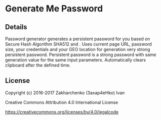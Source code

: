 # Generate Me Password

## Details

Password generator generates a persistent password for you based on Secure Hash Algorithm SHA512 and .
Uses current page URL, password size, your credentials and your GEO location for generation very strong persistent password.
Persistent password is a strong password with same generation value for the same input parameters.
Automatically clears clipboard after the defined time.

## License

Copyright (c) 2016-2017 Zakharchenko (3axap4eHko) Ivan

Creative Commons Attribution 4.0 International License

https://creativecommons.org/licenses/by/4.0/legalcode
